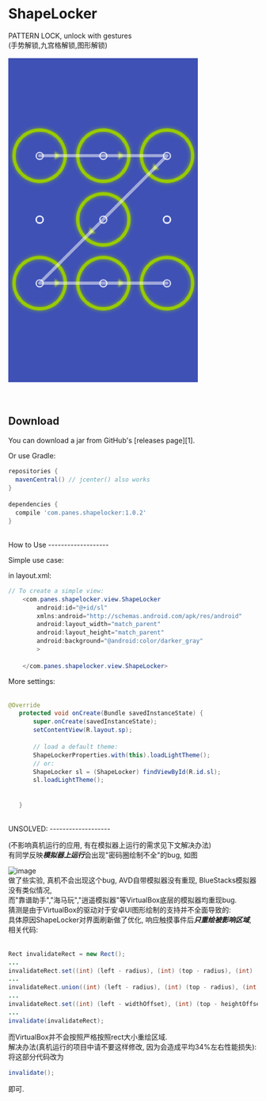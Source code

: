 # ShapeLocker
PATTERN LOCK, unlock with gestures<br>
(手势解锁,九宫格解锁,图形解锁)<br><br>
![image](https://github.com/panespanes/ShapeLocker/blob/master/mdp1.png)
<br>
<br>
<br>

Download
--------
You can download a jar from GitHub's [releases page][1].

Or use Gradle:

```gradle
repositories {
  mavenCentral() // jcenter() also works
}

dependencies {
  compile 'com.panes.shapelocker:1.0.2'
}
```
<br>
How to Use
-------------------

Simple use case: 

in layout.xml: 
```java
// To create a simple view:
    <com.panes.shapelocker.view.ShapeLocker
        android:id="@+id/sl"
        xmlns:android="http://schemas.android.com/apk/res/android"
        android:layout_width="match_parent"
        android:layout_height="match_parent"
        android:background="@android:color/darker_gray"
        >

    </com.panes.shapelocker.view.ShapeLocker>
 ```
More settings:
 ```java

@Override
    protected void onCreate(Bundle savedInstanceState) {
        super.onCreate(savedInstanceState);
        setContentView(R.layout.sp);
        
        // load a default theme:
        ShapeLockerProperties.with(this).loadLightTheme();
        // or:
        ShapeLocker sl = (ShapeLocker) findViewById(R.id.sl);
        sl.loadLightTheme();
        
        
    }
```

<br>
UNSOLVED:
-------------------

 (不影响真机运行的应用, 有在模拟器上运行的需求见下文解决办法)<br>
 有同学反映<strong><em>模拟器上运行</strong></em>会出现"密码圈绘制不全"的bug, 如图<br>
 
 ![image](https://github.com/panespanes/ShapeLocker/blob/master/mdp.png)
 <br>
 做了些实验, 真机不会出现这个bug, AVD自带模拟器没有重现, BlueStacks模拟器没有类似情况,<br> 而"靠谱助手","海马玩","逍遥模拟器"等VirtualBox底层的模拟器均重现bug.<br>
 猜测是由于VirtualBox的驱动对于安卓UI图形绘制的支持并不全面导致的:<br>
 具体原因ShapeLocker对界面刷新做了优化, 响应触摸事件后<strong><em>只重绘被影响区域</em></strong>,<br> 
 相关代码:   
 ```java  

 Rect invalidateRect = new Rect();
 ...
 invalidateRect.set((int) (left - radius), (int) (top - radius), (int) (right + radius), (int) (bottom + radius));
 ...
 invalidateRect.union((int) (left - radius), (int) (top - radius), (int) (right + radius), (int) (bottom + radius));
 ...
 invalidateRect.set((int) (left - widthOffset), (int) (top - heightOffset), (int) (right + widthOffset), (int) (bottom + heightOffset));
 ...
 invalidate(invalidateRect);

```
 而VirtualBox并不会按照严格按照rect大小重绘区域.<br>
 解决办法(真机运行的项目中请不要这样修改, 因为会造成平均34%左右性能损失):<br>
 将这部分代码改为
 ```java
invalidate();
 ```
 即可.
